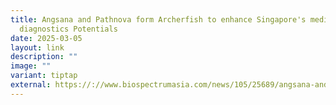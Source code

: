 ```yaml
---
title: Angsana and Pathnova form Archerfish to enhance Singapore's medical
  diagnostics Potentials
date: 2025-03-05
layout: link
description: ""
image: ""
variant: tiptap
external: https://://www.biospectrumasia.com/news/105/25689/angsana-and-pathnova-form-archerfish-to-enhance-singapores-medical-diagnostics-potentials.html
---
```

